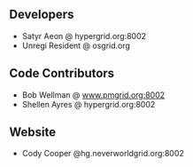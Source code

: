 ## Developers
- Satyr Aeon @ hypergrid.org:8002
- Unregi Resident @ osgrid.org

## Code Contributors
- Bob Wellman @ www.pmgrid.org:8002
- Shellen Ayres @ hypergrid.org:8002

## Website
- Cody Cooper @hg.neverworldgrid.org:8002

